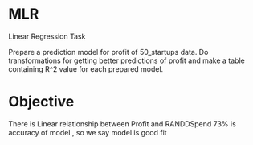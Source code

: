 # MLR
Linear Regression Task

Prepare a prediction model for profit of 50_startups data. Do transformations for getting better predictions of profit and make a table containing R^2 value for each prepared model.

# Objective

There is Linear relationship between Profit and RANDDSpend
73% is accuracy of model , so we say model is good fit
